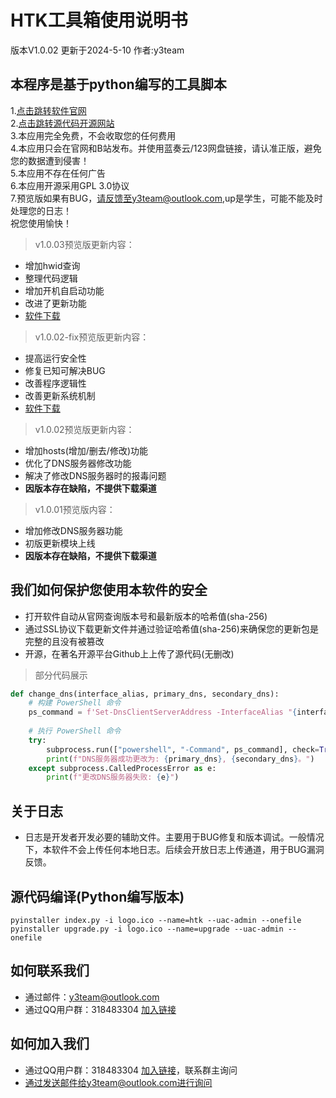 
# HTK工具箱使用说明书
版本V1.0.02 更新于2024-5-10 作者:y3team
## 本程序是基于python编写的工具脚本
1.[点击跳转软件官网](https://www.hypertools.com.cn)<br>
2.[点击跳转源代码开源网站](https://github.com/y3team/hypertoolskit)<br>
3.本应用完全免费，不会收取您的任何费用<br>
4.本应用只会在官网和B站发布。并使用蓝奏云/123网盘链接，请认准正版，避免您的数据遭到侵害！<br>
5.本应用不存在任何广告<br>
6.本应用开源采用GPL 3.0协议<br>
7.预览版如果有BUG，请反馈至y3team@outlook.com,up是学生，可能不能及时处理您的日志！<br>
祝您使用愉快！

> v1.0.03预览版更新内容：
* 增加hwid查询
* 整理代码逻辑
* 增加开机自启动功能
* 改进了更新功能
* [软件下载](https://resource.hypertools.com.cn/htk/htk-setup-1.0.03.exe)

> v1.0.02-fix预览版更新内容：
* 提高运行安全性
* 修复已知可解决BUG
* 改善程序逻辑性
* 改善更新系统机制
* [软件下载](https://resource.hypertools.com.cn/htk/htk-setup-v1.0.02.exe)

> v1.0.02预览版更新内容：
* 增加hosts(增加/删去/修改)功能
* 优化了DNS服务器修改功能
* 解决了修改DNS服务器时的报毒问题
* <b>因版本存在缺陷，不提供下载渠道</b>

> v1.0.01预览版内容：
* 增加修改DNS服务器功能
* 初版更新模块上线
* <b>因版本存在缺陷，不提供下载渠道</b>

## 我们如何保护您使用本软件的安全
* 打开软件自动从官网查询版本号和最新版本的哈希值(sha-256)
* 通过SSL协议下载更新文件并通过验证哈希值(sha-256)来确保您的更新包是完整的且没有被篡改
* 开源，在著名开源平台Github上上传了源代码(无删改)

> 部分代码展示
```python
def change_dns(interface_alias, primary_dns, secondary_dns):
    # 构建 PowerShell 命令
    ps_command = f'Set-DnsClientServerAddress -InterfaceAlias "{interface_alias}" -ServerAddresses {primary_dns},{secondary_dns}'
    
    # 执行 PowerShell 命令
    try:
        subprocess.run(["powershell", "-Command", ps_command], check=True)
        print(f"DNS服务器成功更改为: {primary_dns}, {secondary_dns}。")
    except subprocess.CalledProcessError as e:
        print(f"更改DNS服务器失败: {e}")
```
## 关于日志
* 日志是开发者开发必要的辅助文件。主要用于BUG修复和版本调试。一般情况下，本软件不会上传任何本地日志。后续会开放日志上传通道，用于BUG漏洞反馈。

## 源代码编译(Python编写版本)
```
pyinstaller index.py -i logo.ico --name=htk --uac-admin --onefile
pyinstaller upgrade.py -i logo.ico --name=upgrade --uac-admin --onefile
```
## 如何联系我们
* 通过邮件：y3team@outlook.com
* 通过QQ用户群：318483304 [加入链接](https://qm.qq.com/q/NoCSaxyZs4)

## 如何加入我们
* 通过QQ用户群：318483304 [加入链接](https://qm.qq.com/q/NoCSaxyZs4)，联系群主询问
* 通过发送邮件给y3team@outlook.com进行询问

